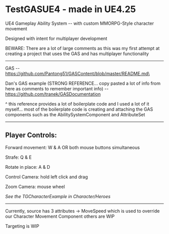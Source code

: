 # TestGASUE4 - made in UE4.25

 UE4 Gameplay Ability System -- with custom MMORPG-Style character movement
 
 Designed with intent for multiplayer development
 
 BEWARE: There are a lot of large comments as this was my first attempt at creating a project that uses the GAS and has multiplayer functionality
 
 -------------------------------------------------------------------------------------------------------------------------------------
 
 GAS -- https://github.com/Pantong51/GASContent/blob/master/README.md\
 
 Dan's GAS example (STRONG REFERENCE... copy pasted a lot of info from here as comments to remember important info) -- https://github.com/tranek/GASDocumentation
 
 ^ this reference provides a lot of boilerplate code and I used a lot of it myself... most of the boilerplate code is creating and attaching the GAS components such as the AbilitySystemComponent and AttributeSet
 
 -------------------------------------------------------------------------------------------------------------------------------------
 
 ## Player Controls:
 
 Forward movement: W & A OR both mouse buttons simultaneous
 
 Strafe: Q & E
 
 Rotate in place: A & D
 
 Control Camera: hold left click and drag
 
 Zoom Camera: mouse wheel
 
 *See the TGCharacterExample in Character/Heroes*
 
 -------------------------------------------------------------------------------------------------------------------------------------
 
 Currently, source has 3 attributes -> MoveSpeed which is used to override our Character Movement Component
 others are WIP
 
 Targeting is WIP
